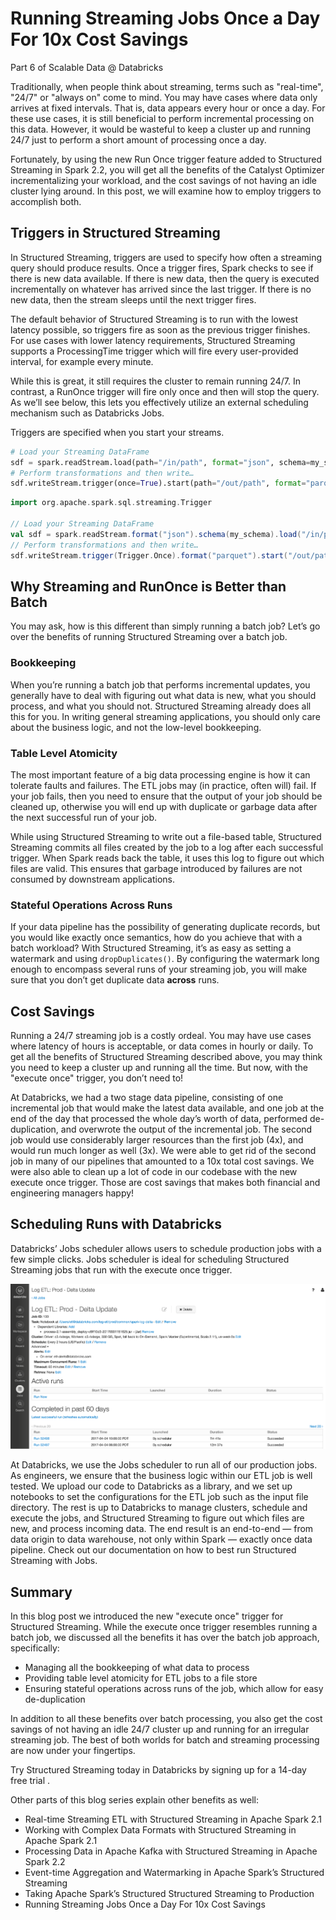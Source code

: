 # Running Streaming Jobs Once a Day For 10x Cost Savings

Part 6 of Scalable Data @ Databricks

Traditionally, when people think about streaming, terms such as "real-time", "24/7" or "always on" come to mind. You may have cases where data only arrives at fixed intervals. That is, data appears every hour or once a day. For these use cases, it is still beneficial to perform incremental processing on this data. However, it would be wasteful to keep a cluster up and running 24/7 just to perform a short amount of processing once a day.

Fortunately, by using the new Run Once trigger feature added to Structured Streaming in Spark 2.2, you will get all the benefits of the Catalyst Optimizer incrementalizing your workload, and the cost savings of not having an idle cluster lying around. In this post, we will examine how to employ triggers to accomplish both.

## Triggers in Structured Streaming

In Structured Streaming, triggers are used to specify how often a streaming query should produce results. Once a trigger fires, Spark checks to see if there is new data available. If there is new data, then the query is executed incrementally on whatever has arrived since the last trigger. If there is no new data, then the stream sleeps until the next trigger fires.

The default behavior of Structured Streaming is to run with the lowest latency possible, so triggers fire as soon as the previous trigger finishes. For use cases with lower latency requirements, Structured Streaming supports a ProcessingTime trigger which will fire every user-provided interval, for example every minute.

While this is great, it still requires the cluster to remain running 24/7. In contrast, a RunOnce trigger will fire only once and then will stop the query. As we’ll see below, this lets you effectively utilize an external scheduling mechanism such as Databricks Jobs.

Triggers are specified when you start your streams.

```python
# Load your Streaming DataFrame
sdf = spark.readStream.load(path="/in/path", format="json", schema=my_schema)
# Perform transformations and then write…
sdf.writeStream.trigger(once=True).start(path="/out/path", format="parquet")
```

```scala
import org.apache.spark.sql.streaming.Trigger

// Load your Streaming DataFrame
val sdf = spark.readStream.format("json").schema(my_schema).load("/in/path")
// Perform transformations and then write…
sdf.writeStream.trigger(Trigger.Once).format("parquet").start("/out/path")
```

## Why Streaming and RunOnce is Better than Batch

You may ask, how is this different than simply running a batch job? Let’s go over the benefits of running Structured Streaming over a batch job.

### Bookkeeping

When you’re running a batch job that performs incremental updates, you generally have to deal with figuring out what data is new, what you should process, and what you should not. Structured Streaming already does all this for you. In writing general streaming applications, you should only care about the business logic, and not the low-level bookkeeping.

### Table Level Atomicity

The most important feature of a big data processing engine is how it can tolerate faults and failures. The ETL jobs may (in practice, often will) fail. If your job fails, then you need to ensure that the output of your job should be cleaned up, otherwise you will end up with duplicate or garbage data after the next successful run of your job.

While using Structured Streaming to write out a file-based table, Structured Streaming commits all files created by the job to a log after each successful trigger. When Spark reads back the table, it uses this log to figure out which files are valid. This ensures that garbage introduced by failures are not consumed by downstream applications.

### Stateful Operations Across Runs

If your data pipeline has the possibility of generating duplicate records, but you would like exactly once semantics, how do you achieve that with a batch workload? With Structured Streaming, it’s as easy as setting a watermark and using `dropDuplicates()`. By configuring the watermark long enough to encompass several runs of your streaming job, you will make sure that you don’t get duplicate data **across** runs.

## Cost Savings

Running a 24/7 streaming job is a costly ordeal. You may have use cases where latency of hours is acceptable, or data comes in hourly or daily. To get all the benefits of Structured Streaming described above, you may think you need to keep a cluster up and running all the time. But now, with the "execute once" trigger, you don’t need to!

At Databricks, we had a two stage data pipeline, consisting of one incremental job that would make the latest data available, and one job at the end of the day that processed the whole day’s worth of data, performed de-duplication, and overwrote the output of the incremental job. The second job would use considerably larger resources than the first job (4x), and would run much longer as well (3x). We were able to get rid of the second job in many of our pipelines that amounted to a 10x total cost savings. We were also able to clean up a lot of code in our codebase with the new execute once trigger. Those are cost savings that makes both financial and engineering managers happy!

## Scheduling Runs with Databricks

Databricks’ Jobs scheduler allows users to schedule production jobs with a few simple clicks. Jobs scheduler is ideal for scheduling Structured Streaming jobs that run with the execute once trigger.

![databricks-job-scheduler-screenshot](./databricks-job-scheduler-screenshot.png)

At Databricks, we use the Jobs scheduler to run all of our production jobs. As engineers, we ensure that the business logic within our ETL job is well tested. We upload our code to Databricks as a library, and we set up notebooks to set the configurations for the ETL job such as the input file directory. The rest is up to Databricks to manage clusters, schedule and execute the jobs, and Structured Streaming to figure out which files are new, and process incoming data. The end result is an end-to-end — from data origin to data warehouse, not only within Spark — exactly once data pipeline. Check out our documentation on how to best run Structured Streaming with Jobs.

## Summary

In this blog post we introduced the new "execute once" trigger for Structured Streaming. While the execute once trigger resembles running a batch job, we discussed all the benefits it has over the batch job approach, specifically:

- Managing all the bookkeeping of what data to process
- Providing table level atomicity for ETL jobs to a file store
- Ensuring stateful operations across runs of the job, which allow for easy de-duplication

In addition to all these benefits over batch processing, you also get the cost savings of not having an idle 24/7 cluster up and running for an irregular streaming job. The best of both worlds for batch and streaming processing are now under your fingertips.

Try Structured Streaming today in Databricks by signing up for a 14-day free trial .

Other parts of this blog series explain other benefits as well:

- Real-time Streaming ETL with Structured Streaming in Apache Spark 2.1
- Working with Complex Data Formats with Structured Streaming in Apache Spark 2.1
- Processing Data in Apache Kafka with Structured Streaming in Apache Spark 2.2
- Event-time Aggregation and Watermarking in Apache Spark’s Structured Streaming
- Taking Apache Spark’s Structured Structured Streaming to Production
- Running Streaming Jobs Once a Day For 10x Cost Savings
